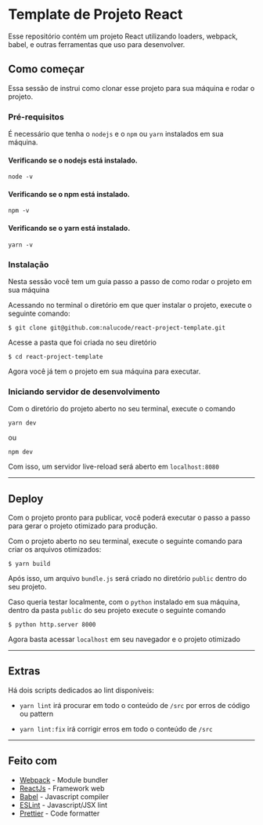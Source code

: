 # Template de Projeto React

Esse repositório contém um projeto React utilizando loaders, webpack, babel, e outras ferramentas que uso para desenvolver.

## Como começar

Essa sessão de instrui como clonar esse projeto para sua máquina e rodar o projeto.

### Pré-requisitos

É necessário que tenha o `nodejs` e o `npm` ou `yarn` instalados em sua máquina.

#### Verificando se o nodejs está instalado.

```
node -v
```
#### Verificando se o npm está instalado.

```
npm -v
```
#### Verificando se o yarn está instalado.

```
yarn -v
```

### Instalação

Nesta sessão você tem um guia passo a passo de como rodar o projeto em sua máquina

Acessando no terminal o diretório em que quer instalar o projeto, execute o seguinte comando:
 

```
$ git clone git@github.com:nalucode/react-project-template.git
```

Acesse a pasta que foi criada no seu diretório

```
$ cd react-project-template
```

Agora você já tem o projeto em sua máquina para executar.


### Iniciando servidor de desenvolvimento

Com o diretório do projeto aberto no seu terminal, execute o comando

```
yarn dev
```
ou
```
npm dev
```
Com isso, um servidor live-reload será aberto em `localhost:8080`

<hr/>

## Deploy

Com o projeto pronto para publicar, você poderá executar o passo a passo para gerar o projeto otimizado para produção.

Com o projeto aberto no seu terminal, execute o seguinte comando para criar os arquivos otimizados:

```
$ yarn build
```
Após isso, um arquivo `bundle.js` será criado no diretório `public` dentro do seu projeto.

Caso queria testar localmente, com o `python` instalado em sua máquina, dentro da pasta `public` do seu projeto execute o seguinte comando

```
$ python http.server 8000
```

Agora basta acessar `localhost` em seu navegador e o projeto otimizado 

<hr/>

## Extras

Há dois scripts dedicados ao lint disponíveis:

- ```yarn lint``` irá procurar em todo o conteúdo de `/src` por erros de código ou pattern

- ```yarn lint:fix``` irá corrigir erros em todo o conteúdo de `/src`

<hr/>

## Feito com

* [Webpack](https://webpack.js.org/) - Module bundler
* [ReactJs](https://reactjs.org/) - Framework web
* [Babel](https://rometools.github.io/rome/) - Javascript compiler
* [ESLint](https://eslint.org/) - Javascript/JSX lint
* [Prettier](https://prettier.io/) - Code formatter

